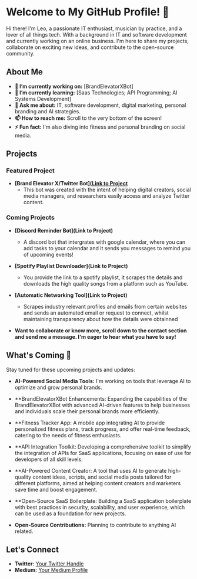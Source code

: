 # Welcome to My GitHub Profile! 👋

Hi there! I'm Leo, a passionate IT enthusiast, musician by practice, and a lover of all things tech. With a background in IT and software development and currently
working on an online business. I'm here to share my projects, collaborate on exciting new ideas, and contribute to the open-source community.

## About Me
- **🔭 I’m currently working on:** [BrandElevatorXBot]
- **🌱 I’m currently learning:** [Saas Technologies; API Programming; AI Systems Development]
- **💬 Ask me about:** IT, software development, digital marketing, personal branding and AI strategies.
- **📫 How to reach me:** Scroll to the very bottom of the screen!
- **⚡ Fun fact:** I'm also diving into fitness and personal branding on social media.

## Projects

### Featured Project
- **[Brand Elevator X/Twitter Bot]([Link to Project](https://github.com/justcodeon231/brandelevatorbot)**
  - This bot was created with the intent of helping digital creators, social media managers, and researchers easily access and analyze Twitter content.

### Coming Projects
- **[Discord Reminder Bot](Link to Project)**
  - A discord bot that intergrates with google calendar, where you can add tasks to your calendar and it sends you messages to remind you of upcoming events!

- **[Spotify Playlist Downloader](Link to Project)**
  - You provide the link to a spotify playlist, it scrapes the details and downloads the high quality songs from a platform such as YouTube.

- **[Automatic Networking Tool](Link to Project)**
  - Scrapes industry relevant profiles and emails from certain websites and sends an automated email or request to connect, whilst maintaining transparency about how the details were obtainned
 
- **Want to collaborate or know more, scroll down to the contact section and send me a message. I'm eager to hear what you have to say!**

## What's Coming 🚀

Stay tuned for these upcoming projects and updates:
- **AI-Powered Social Media Tools:** I'm working on tools that leverage AI to optimize and grow personal brands.
- **BrandElevatorXBot Enhancements: Expanding the capabilities of the BrandElevatorXBot with advanced AI-driven features to help businesses and individuals scale their personal brands more efficiently.
- **Fitness Tracker App: A mobile app integrating AI to provide personalized fitness plans, track progress, and offer real-time feedback, catering to the needs of fitness enthusiasts.
- **API Integration Toolkit: Developing a comprehensive toolkit to simplify the integration of APIs for SaaS applications, focusing on ease of use for developers of all skill levels.
- **AI-Powered Content Creator: A tool that uses AI to generate high-quality content ideas, scripts, and social media posts tailored for different platforms, aimed at helping content creators and marketers save time and boost engagement.

- **Open-Source SaaS Boilerplate: Building a SaaS application boilerplate with best practices in security, scalability, and user experience, which can be used as a foundation for new projects.
- **Open-Source Contributions:** Planning to contribute to anything AI related.

## Let's Connect
- **Twitter:** [Your Twitter Handle](https://twitter.com/GrowthWithLeo)
- **Medium:** [Your Medium Profile](https://medium.com/@ntlukaleo)
